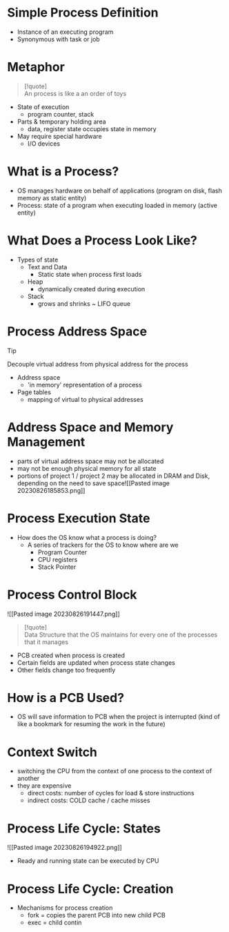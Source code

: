 # Simple Process Definition
* Instance of an executing program
* Synonymous with task or job
# Metaphor
> [!quote]  
> An process  is like a an order of toys

- State of execution
	- program counter, stack
- Parts & temporary holding area
	- data, register state occupies state in memory
- May require special hardware
	- I/O devices
# What is a Process?
* OS manages hardware on behalf of applications (program on disk, flash memory as static entity)
* Process: state of a program when executing loaded in memory (active entity)
# What Does a Process Look Like?
* Types of state
	* Text and Data
		* Static state when process first loads
	* Heap
		* dynamically created during execution
	* Stack
		* grows and shrinks ~ LIFO queue
# Process Address Space
> [!tip]  
> Decouple virtual address from physical address for the process
* Address space
	*  'in memory'  representation of a process
* Page tables
	* mapping of virtual to physical addresses
# Address Space and Memory Management
* parts of virtual address space may not be allocated
* may not be enough physical memory for all state
* portions of project 1 / project 2 may be allocated in DRAM and Disk, depending on the need to save space![[Pasted image 20230826185853.png]]
# Process Execution State
* How does the OS know what a process is doing? 
	* A series of trackers for the OS to know where are we
		* Program Counter
		* CPU registers
		* Stack Pointer
# Process Control Block
![[Pasted image 20230826191447.png]]
> [!quote]  
> Data Structure that the OS maintains for every one of the processes that it manages

* PCB created when process is created
* Certain fields are updated when process state changes
* Other fields change too frequently
# How is a PCB Used?
* OS will save information to PCB when the project is interrupted (kind of like a bookmark for resuming the work in the future)
# Context Switch
* switching the CPU from the context of one process to the context of another
* they are expensive
	* direct costs: number of cycles for load & store instructions
	* indirect costs: COLD cache / cache misses
# Process Life Cycle: States
![[Pasted image 20230826194922.png]]
* Ready and running state can be executed by CPU
# Process Life Cycle: Creation
- Mechanisms for process creation
	- fork = copies the parent PCB into new child PCB
	- exec = child contin